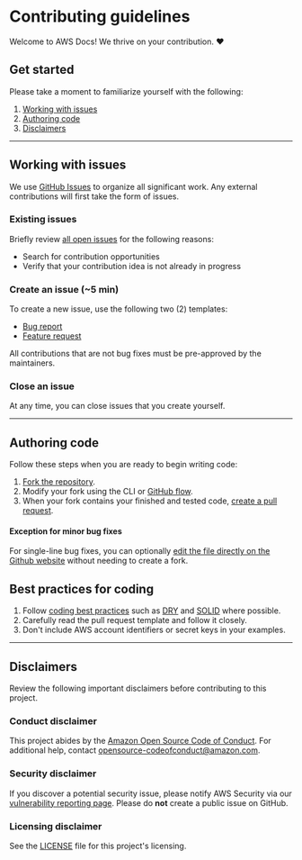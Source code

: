 # Contributing guidelines

Welcome to AWS Docs! We thrive on your contribution. :heart:

## Get started
Please take a moment to familiarize yourself with the following:
1. [Working with issues](#working-with-issues)
1. [Authoring code](#authoring-code)
1. [Disclaimers](#disclaimers)

---

## Working with issues

We use [GitHub Issues](https://github.com/features/issues) to organize all significant work. Any external contributions will
first take the form of issues.

### Existing issues
Briefly review [all open issues](https://github.com/awsdocs/aws-doc-sdk-examples/issues) for the following reasons:
* Search for contribution opportunities
* Verify that your contribution idea is not already in progress

### Create an issue (~5 min)
To create a new issue, use the following two (2) templates:
* [Bug report](https://github.com/awsdocs/aws-doc-sdk-examples/issues/new?assignees=octocat&labels=type%2Fbug&template=bug.yaml&title=%5BBug%5D%3A+%3CDESCRIPTIVE+TITLE+HERE%3E)
* [Feature request](https://github.com/awsdocs/aws-doc-sdk-examples/issues/new?assignees=octocat&labels=type%2Fenhancement&template=enhancement.yaml&title=%5BEnhancement%5D%3A+%3CDESCRIPTIVE+TITLE+HERE%3E)

All contributions that are not bug fixes must be pre-approved by the maintainers.

### Close an issue
At any time, you can close issues that you create yourself.

---

## Authoring code
Follow these steps when you are ready to begin writing code:
1. [Fork the repository](https://help.github.com/articles/fork-a-repo/).
2. Modify your fork using the CLI or [GitHub flow](https://docs.github.com/en/get-started/quickstart/github-flow).
3. When your fork contains your finished and tested code, [create a pull request](https://help.github.com/articles/creating-a-pull-request-from-a-fork/).

#### Exception for minor bug fixes
For single-line bug fixes, you can optionally [edit the file directly on the Github website](https://docs.github.com/en/repositories/working-with-files/managing-files/editing-files)
without needing to create a fork.

## Best practices for coding
1. Follow [coding best practices](https://en.wikipedia.org/wiki/Coding_best_practices) such
as [DRY](https://www.digitalocean.com/community/tutorials/what-is-dry-development) and [SOLID](https://www.digitalocean.com/community/conceptual-articles/s-o-l-i-d-the-first-five-principles-of-object-oriented-design) where possible.
2. Carefully read the pull request template and follow it closely.
3. Don't include AWS account identifiers or secret keys in your examples.

---

## Disclaimers
Review the following important disclaimers before contributing to this project.

### Conduct disclaimer
This project abides by the [Amazon Open Source Code of Conduct](https://aws.github.io/code-of-conduct). For additional help, contact [opensource-codeofconduct@amazon.com](mailto:opensource-codeofconduct@amazon.com).

### Security disclaimer
If you discover a potential security issue, please notify AWS Security via our [vulnerability reporting page](http://aws.amazon.com/security/vulnerability-reporting/). Please do **not** create a public issue on GitHub.

### Licensing disclaimer
See the [LICENSE](https://github.com/awsdocs/aws-doc-sdk-examples/blob/main/LICENSE) file for this project's licensing.


